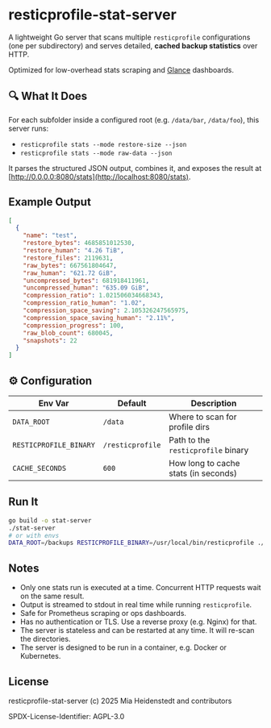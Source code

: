 # resticprofile-stat-server

A lightweight Go server that scans multiple `resticprofile` configurations (one per subdirectory) and serves detailed, **cached backup statistics** over HTTP.

Optimized for low-overhead stats scraping and [Glance](https://github.com/glanceapp/glance) dashboards.

## 🔍 What It Does

For each subfolder inside a configured root (e.g. `/data/bar`, `/data/foo`), this server runs:

- `resticprofile stats --mode restore-size --json`
- `resticprofile stats --mode raw-data --json`

It parses the structured JSON output, combines it, and exposes the result at [http://0.0.0.0:8080/stats](http://localhost:8080/stats).

## Example Output

```json
[
  {
    "name": "test",
    "restore_bytes": 4685851012530,
    "restore_human": "4.26 TiB",
    "restore_files": 2119631,
    "raw_bytes": 667561804647,
    "raw_human": "621.72 GiB",
    "uncompressed_bytes": 681918411961,
    "uncompressed_human": "635.09 GiB",
    "compression_ratio": 1.021506034668343,
    "compression_ratio_human": "1.02",
    "compression_space_saving": 2.105326247565975,
    "compression_space_saving_human": "2.11%",
    "compression_progress": 100,
    "raw_blob_count": 680045,
    "snapshots": 22
  }
]
```


## ⚙️ Configuration

| Env Var                | Default          | Description                          |
| ---------------------- | ---------------- | ------------------------------------ |
| `DATA_ROOT`            | `/data`          | Where to scan for profile dirs       |
| `RESTICPROFILE_BINARY` | `/resticprofile` | Path to the `resticprofile` binary   |
| `CACHE_SECONDS`        | `600`            | How long to cache stats (in seconds) |


## Run It

```bash
go build -o stat-server
./stat-server
# or with envs
DATA_ROOT=/backups RESTICPROFILE_BINARY=/usr/local/bin/resticprofile ./stat-server
```

## Notes

* Only one stats run is executed at a time. Concurrent HTTP requests wait on the same result.
* Output is streamed to stdout in real time while running `resticprofile`.
* Safe for Prometheus scraping or ops dashboards.
* Has no authentication or TLS. Use a reverse proxy (e.g. Nginx) for that.
* The server is stateless and can be restarted at any time. It will re-scan the directories.
* The server is designed to be run in a container, e.g. Docker or Kubernetes.


## License

resticprofile-stat-server (c) 2025 Mia Heidenstedt and contributors

SPDX-License-Identifier: AGPL-3.0